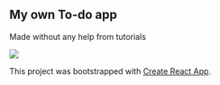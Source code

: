 
## My own To-do app
Made without any help from tutorials

<img src="https://user-images.githubusercontent.com/30766392/82208232-cc16a880-9928-11ea-8286-c859167b7fca.png">


This project was bootstrapped with [Create React App](https://github.com/facebook/create-react-app).
